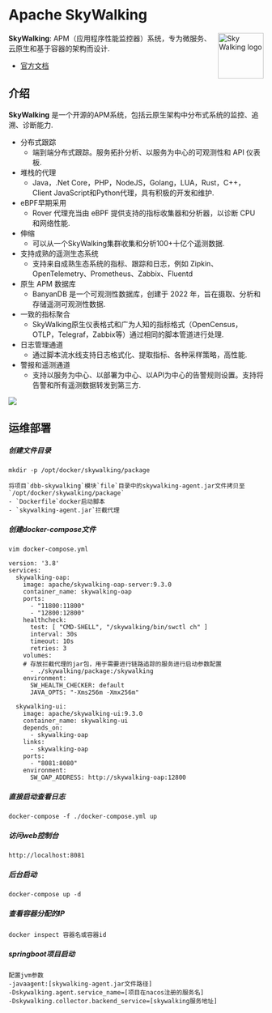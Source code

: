 Apache SkyWalking
==========

<img src="http://skywalking.apache.org/assets/logo.svg" alt="Sky Walking logo" height="90px" align="right" />

**SkyWalking**: APM（应用程序性能监控器）系统，专为微服务、云原生和基于容器的架构而设计.
- [官方文档](https://skywalking.apache.org/docs/#SkyWalking)

## 介绍
**SkyWalking** 是一个开源的APM系统，包括云原生架构中分布式系统的监控、追溯、诊断能力.

* 分布式跟踪
    * 端到端分布式跟踪。服务拓扑分析、以服务为中心的可观测性和 API 仪表板.
* 堆栈的代理
    * Java，.Net Core，PHP，NodeJS，Golang，LUA，Rust，C++，Client JavaScript和Python代理，具有积极的开发和维护.
* eBPF早期采用
    * Rover 代理充当由 eBPF 提供支持的指标收集器和分析器，以诊断 CPU 和网络性能.
* 伸缩
    * 可以从一个SkyWalking集群收集和分析100+十亿个遥测数据.
* 支持成熟的遥测生态系统
    * 支持来自成熟生态系统的指标、跟踪和日志，例如 Zipkin、OpenTelemetry、Prometheus、Zabbix、Fluentd
* 原生 APM 数据库
    * BanyanDB 是一个可观测性数据库，创建于 2022 年，旨在摄取、分析和存储遥测可观测性数据.
* 一致的指标聚合
    * SkyWalking原生仪表格式和广为人知的指标格式（OpenCensus，OTLP，Telegraf，Zabbix等）通过相同的脚本管道进行处理.
* 日志管理通道
    * 通过脚本流水线支持日志格式化、提取指标、各种采样策略，高性能.
* 警报和遥测通道
    * 支持以服务为中心、以部署为中心、以API为中心的告警规则设置。支持将告警和所有遥测数据转发到第三方.

<img src="https://skywalking.apache.org/images/home/architecture.svg?t=20220513"/>

## 运维部署
##### 创建文件目录

```shell
mkdir -p /opt/docker/skywalking/package
```

```
将项目`dbb-skywalking`模块`file`目录中的skywalking-agent.jar文件拷贝至`/opt/docker/skywalking/package`
- `Dockerfile`docker启动脚本
- `skywalking-agent.jar`拦截代理
```
##### 创建docker-compose文件
```
vim docker-compose.yml
```
```
version: '3.8'
services:
  skywalking-oap:
    image: apache/skywalking-oap-server:9.3.0
    container_name: skywalking-oap
    ports:
      - "11800:11800"
      - "12800:12800"
    healthcheck:
      test: [ "CMD-SHELL", "/skywalking/bin/swctl ch" ]
      interval: 30s
      timeout: 10s
      retries: 3
    volumes:
    # 存放拦截代理的jar包，用于需要进行链路追踪的服务进行启动参数配置
      - ./skywalking/package:/skywalking
    environment:
      SW_HEALTH_CHECKER: default
      JAVA_OPTS: "-Xms256m -Xmx256m"

  skywalking-ui:
    image: apache/skywalking-ui:9.3.0
    container_name: skywalking-ui
    depends_on:
      - skywalking-oap
    links:
      - skywalking-oap
    ports:
      - "8081:8080"
    environment:
      SW_OAP_ADDRESS: http://skywalking-oap:12800
```

##### 直接启动查看日志
```
docker-compose -f ./docker-compose.yml up
```

##### 访问web控制台

```
http://localhost:8081
```

##### 后台启动
```
docker-compose up -d
```

##### 查看容器分配的IP
```
docker inspect 容器名或容器id
```

##### springboot项目启动
```
配置jvm参数 
-javaagent:[skywalking-agent.jar文件路径] 
-Dskywalking.agent.service_name=[项目在nacos注册的服务名] 
-Dskywalking.collector.backend_service=[skywalking服务地址] 
```